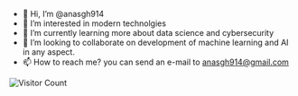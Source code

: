 - 👋 Hi, I’m @anasgh914
- 👀 I’m interested in modern technolgies 
- 🌱 I’m currently learning more about data science and cybersecurity 
- 💞️ I’m looking to collaborate on development of machine learning and AI in any aspect.
- 📫 How to reach me?  you can send an e-mail to anasgh914@gmail.com

<!---
anasgh914/anasgh914 is a ✨ special ✨ repository because its `README.md` (this file) appears on your GitHub profile.
You can click the Preview link to take a look at your changes.
--->




![Visitor Count](https://profile-counter.glitch.me/github.com/anasgh914/count.svg)
